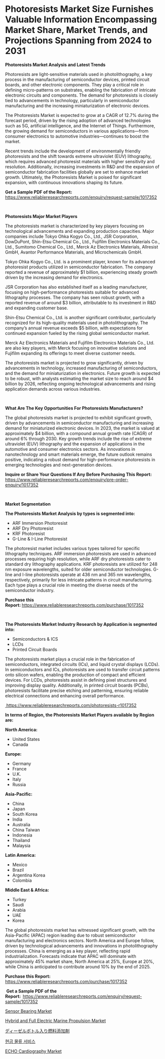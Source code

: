 <p><h1>Photoresists Market Size Furnishes Valuable Information Encompassing Market Share, Market Trends, and Projections Spanning from 2024 to 2031</h1></p><p><strong>Photoresists Market Analysis and Latest Trends</strong></p>
<p><p>Photoresists are light-sensitive materials used in photolithography, a key process in the manufacturing of semiconductor devices, printed circuit boards, and other electronic components. They play a critical role in defining micro-patterns on substrates, enabling the fabrication of intricate electronic circuits and components. The demand for photoresists is closely tied to advancements in technology, particularly in semiconductor manufacturing and the increasing miniaturization of electronic devices.</p><p>The Photoresists Market is expected to grow at a CAGR of 12.7% during the forecast period, driven by the rising adoption of advanced technologies such as 5G, artificial intelligence, and the Internet of Things. Furthermore, the growing demand for semiconductors in various applications—from consumer electronics to automotive industries—continues to boost the market. </p><p>Recent trends include the development of environmentally friendly photoresists and the shift towards extreme ultraviolet (EUV) lithography, which requires advanced photoresist materials with higher sensitivity and resolution. Additionally, increasing investments in R&D and the expansion of semiconductor fabrication facilities globally are set to enhance market growth. Ultimately, the Photoresists Market is poised for significant expansion, with continuous innovations shaping its future.</p></p>
<p><strong>Get a Sample PDF of the Report:&nbsp;</strong> <a href="https://www.reliableresearchreports.com/enquiry/request-sample/1017352">https://www.reliableresearchreports.com/enquiry/request-sample/1017352</a></p>
<p>&nbsp;</p>
<p><strong>Photoresists Major Market Players</strong></p>
<p><p>The photoresists market is characterized by key players focusing on technological advancements and expanding production capacities. Major companies include Tokyo Ohka Kogyo Co., Ltd., JSR Corporation, DowDuPont, Shin-Etsu Chemical Co., Ltd., Fujifilm Electronics Materials Co., Ltd., Sumitomo Chemical Co., Ltd., Merck Az Electronics Materials, Allresist GmbH, Avantor Performance Materials, and Microchemicals GmbH.</p><p>Tokyo Ohka Kogyo Co., Ltd. is a prominent player, known for its advanced photoresist products utilized in semiconductor fabrication. The company reported a revenue of approximately $1 billion, experiencing steady growth driven by the increasing demand for electronics.</p><p>JSR Corporation has also established itself as a leading manufacturer, focusing on high-performance photoresists suitable for advanced lithography processes. The company has seen robust growth, with a reported revenue of around $3 billion, attributable to its investment in R&D and expanding customer base.</p><p>Shin-Etsu Chemical Co., Ltd. is another significant contributor, particularly recognized for its high-quality materials used in photolithography. The company’s annual revenue exceeds $5 billion, with expectations for continued expansion fueled by the rising global semiconductor market.</p><p>Merck Az Electronics Materials and Fujifilm Electronics Materials Co., Ltd. are also key players, with Merck focusing on innovative solutions and Fujifilm expanding its offerings to meet diverse customer needs.</p><p>The photoresists market is projected to grow significantly, driven by advancements in technology, increased manufacturing of semiconductors, and the demand for miniaturization in electronics. Future growth is expected to be robust, with analysts estimating the market size to reach around $4 billion by 2026, reflecting ongoing technological advancements and rising application demands across various industries.</p></p>
<p>&nbsp;</p>
<p><strong>What Are The Key Opportunities For Photoresists Manufacturers?</strong></p>
<p><p>The global photoresists market is projected to exhibit significant growth, driven by advancements in semiconductor manufacturing and increasing demand for miniaturized electronic devices. In 2023, the market is valued at approximately $4 billion, with a compound annual growth rate (CAGR) of around 6% through 2030. Key growth trends include the rise of extreme ultraviolet (EUV) lithography and the expansion of applications in the automotive and consumer electronics sectors. As innovations in nanotechnology and smart materials emerge, the future outlook remains positive, indicating a robust demand for high-performance photoresists in emerging technologies and next-generation devices.</p></p>
<p><strong>Inquire or Share Your Questions If Any Before Purchasing This Report:</strong> <a href="https://www.reliableresearchreports.com/enquiry/pre-order-enquiry/1017352">https://www.reliableresearchreports.com/enquiry/pre-order-enquiry/1017352</a></p>
<p>&nbsp;</p>
<p><strong>Market Segmentation</strong></p>
<p><strong>The Photoresists Market Analysis by types is segmented into:</strong></p>
<p><ul><li>ARF Immersion Photoresist</li><li>ARF Dry Photoresist</li><li>KRF Photoresist</li><li>G-Line & I-Line Photoresist</li></ul></p>
<p><p>The photoresist market includes various types tailored for specific lithography techniques. ARF immersion photoresists are used in advanced processes requiring high resolution, while ARF dry photoresists cater to standard dry lithography applications. KRF photoresists are utilized for 248 nm exposure wavelengths, suited for older semiconductor technologies. G-line and I-line photoresists operate at 436 nm and 365 nm wavelengths, respectively, primarily for less intricate patterns in circuit manufacturing. Each type plays a crucial role in meeting the diverse needs of the semiconductor industry.</p></p>
<p><strong>Purchase this Report:&nbsp;</strong><a href="https://www.reliableresearchreports.com/purchase/1017352">https://www.reliableresearchreports.com/purchase/1017352</a></p>
<p>&nbsp;</p>
<p><strong>The Photoresists Market Industry Research by Application is segmented into:</strong></p>
<p><ul><li>Semiconductors & ICS</li><li>LCDs</li><li>Printed Circuit Boards</li></ul></p>
<p><p>The photoresists market plays a crucial role in the fabrication of semiconductors, integrated circuits (ICs), and liquid crystal displays (LCDs). In semiconductors and ICs, photoresists are used to transfer circuit patterns onto silicon wafers, enabling the production of compact and efficient devices. For LCDs, photoresists assist in defining pixel structures and improving display quality. Additionally, in printed circuit boards (PCBs), photoresists facilitate precise etching and patterning, ensuring reliable electrical connections and enhancing overall performance.</p></p>
<p><a href="https://www.reliableresearchreports.com/photoresists-r1017352">&nbsp;https://www.reliableresearchreports.com/photoresists-r1017352</a></p>
<p><strong>In terms of Region, the Photoresists Market Players available by Region are:</strong></p>
<p>
    <p> <strong> North America: </strong>
        <ul>
            <li>United States</li>
            <li>Canada</li>
        </ul>
        </p> 
    <p> <strong> Europe: </strong>
        <ul>
            <li>Germany</li>
            <li>France</li>
            <li>U.K.</li>
            <li>Italy</li>
            <li>Russia</li>
        </ul>
        </p> 
    <p> <strong> Asia-Pacific: </strong>
        <ul>
            <li>China</li>
            <li>Japan</li>
            <li>South Korea</li>
            <li>India</li>
            <li>Australia</li>
            <li>China Taiwan</li>
            <li>Indonesia</li>
            <li>Thailand</li>
            <li>Malaysia</li>
        </ul>
        </p> 
    <p> <strong> Latin America: </strong>
        <ul>
            <li>Mexico</li>
            <li>Brazil</li>
            <li>Argentina Korea</li>
            <li>Colombia</li>
        </ul>
        </p> 
    <p> <strong> Middle East & Africa: </strong>
        <ul>
            <li>Turkey</li>
            <li>Saudi</li>
            <li>Arabia</li>
            <li>UAE</li>
            <li>Korea</li>
        </ul>
    </p>
    </p>
<p><p>The global photoresists market has witnessed significant growth, with the Asia-Pacific (APAC) region leading due to robust semiconductor manufacturing and electronics sectors. North America and Europe follow, driven by technological advancements and innovations in photolithography processes. China is emerging as a key player, reflecting rapid industrialization. Forecasts indicate that APAC will dominate with approximately 45% market share, North America at 25%, Europe at 20%, while China is anticipated to contribute around 10% by the end of 2025.</p></p>
<p><strong>Purchase this Report: </strong><a href="https://www.reliableresearchreports.com/purchase/1017352">https://www.reliableresearchreports.com/purchase/1017352</a></p>
<p>&nbsp;<strong>Get a Sample PDF of the Report:&nbsp;&nbsp;</strong><a href="https://www.reliableresearchreports.com/enquiry/request-sample/1017352">https://www.reliableresearchreports.com/enquiry/request-sample/1017352</a></p>
<p><strong></strong></p>
<p><p><a href="https://medium.com/@williambatz78/this-report-aims-to-deliver-an-in-depth-analysis-of-the-global-sensor-bearing-market-offering-both-115531c68972">Sensor Bearing Market</a></p><p><a href="https://medium.com/@williambatz78/this-hybrid-and-full-electric-marine-propulsion-market-research-report-evaluates-the-key-market-b2f70ba2faa4">Hybrid and Full Electric Marine Propulsion Market</a></p><p><a href="https://medium.com/@reyeshowell655/diesel-bottled-fuel-additive-market-%E3%81%AF-%E3%82%B3%E3%82%B9%E3%83%88%E7%AE%A1%E7%90%86%E3%81%A8%E5%8A%B9%E7%8E%87%E5%90%91%E4%B8%8A%E3%82%92%E5%84%AA%E5%85%88%E3%81%97%E3%81%BE%E3%81%99-%E3%81%95%E3%82%89%E3%81%AB-%E5%A0%B1%E5%91%8A%E6%9B%B8%E3%81%AF%E5%B8%82%E5%A0%B4%E3%81%AE%E9%9C%80%E8%A6%81%E9%9D%A2%E3%81%A8%E4%BE%9B%E7%B5%A6%E9%9D%A2%E3%81%AE%E4%B8%A1%E6%96%B9%E3%82%92%E3%82%AB%E3%83%90%E3%83%BC%E3%81%97%E3%81%A6%E3%81%84%E3%81%BE%E3%81%99-diesel-725fc214826e">ディーゼルボトル入り燃料添加剤</a></p><p><a href="https://medium.com/@conradkirrlin76575/%ED%98%84%EA%B8%88-%EB%AC%BC%EB%A5%98-%EC%84%9C%EB%B9%84%EC%8A%A4-%EC%8B%9C%EC%9E%A5-%EA%B7%9C%EB%AA%A8%EB%8A%94-%EC%97%B0%ED%8F%89%EA%B7%A0-%EC%84%B1%EC%9E%A5%EB%A5%A0-cagr-5-2-%EB%A1%9C-%EC%84%B1%EC%9E%A5%ED%95%98%EA%B3%A0-%EC%9E%88%EC%9C%BC%EB%A9%B0-%EC%9D%B4-%EB%B3%B4%EA%B3%A0%EC%84%9C%EB%8A%94-%EC%9C%A0%ED%98%95-%EC%9D%91%EC%9A%A9-%EC%84%B1%EC%9E%A5-%EB%B0%8F-2024-2031%EB%85%84-%EC%98%88%EC%B8%A1%EC%97%90-%EB%8C%80%ED%95%9C-%EB%B6%84%EC%84%9D%EC%9D%84-%ED%8F%AC%ED%95%A8%ED%95%98%EA%B3%A0-%EC%9E%88%EC%8A%B5%EB%8B%88%EB%8B%A4-c85f438472fe">현금 물류 서비스</a></p><p><a href="https://github.com/NasrinKhan99/Market-Research-Report-List-1/blob/main/echo-cardiography-market.md">ECHO Cardiography Market</a></p></p>